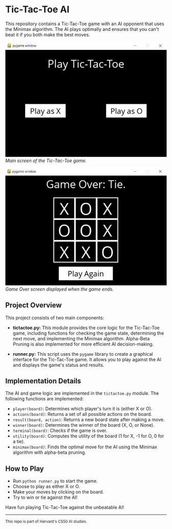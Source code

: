 # Tic-Tac-Toe AI

This repository contains a Tic-Tac-Toe game with an AI opponent that uses the Minimax algorithm. The AI plays optimally and ensures that you can't beat it if you both make the best moves.

![Main Screen](main_screen.png)
*Main screen of the Tic-Tac-Toe game.*

![Game Over Screen](game_over.png)
*Game Over screen displayed when the game ends.*

## Project Overview

This project consists of two main components:

- **tictactoe.py:** This module provides the core logic for the Tic-Tac-Toe game, including functions for checking the game state, determining the next move, and implementing the Minimax algorithm. Alpha-Beta Pruning is also implemented for more efficient AI decision-making.

- **runner.py:** This script uses the `pygame` library to create a graphical interface for the Tic-Tac-Toe game. It allows you to play against the AI and displays the game's status and results.

## Implementation Details

The AI and game logic are implemented in the `tictactoe.py` module. The following functions are implemented:

- `player(board)`: Determines which player's turn it is (either X or O).
- `actions(board)`: Returns a set of all possible actions on the board.
- `result(board, action)`: Returns a new board state after making a move.
- `winner(board)`: Determines the winner of the board (X, O, or None).
- `terminal(board)`: Checks if the game is over.
- `utility(board)`: Computes the utility of the board (1 for X, -1 for O, 0 for a tie).
- `minimax(board)`: Finds the optimal move for the AI using the Minimax algorithm with alpha-beta pruning.

## How to Play

- Run `python runner.py` to start the game.
- Choose to play as either X or O.
- Make your moves by clicking on the board.
- Try to win or tie against the AI!

Have fun playing Tic-Tac-Toe against the unbeatable AI!

------------

<sup>This repo is part of Harvard's CS50 AI studies.</sup>
